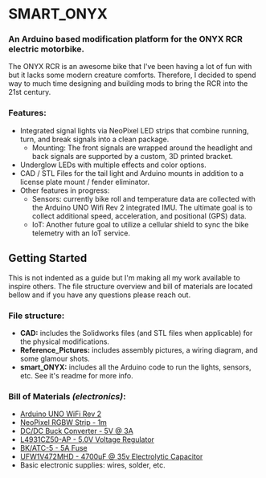 # SMART_ONYX

### An Arduino based modification platform for the ONYX RCR electric motorbike.

The ONYX RCR is an awesome bike that I've been having a lot of fun with but it lacks some modern creature comforts. Therefore, I decided to spend way to much time designing and building mods to bring the RCR into the 21st century.


### Features:
 - Integrated signal lights via NeoPixel LED strips that combine running, turn, and break signals into a clean package.
   - Mounting: The front signals are wrapped around the headlight and back signals are supported by a custom, 3D printed bracket.
 - Underglow LEDs with multiple effects and color options.
 - CAD / STL Files for the tail light and Arduino mounts in addition to a license plate mount / fender eliminator.
 - Other features in progress:
   - Sensors: currently bike roll and temperature data are collected with the Arduino UNO Wifi Rev 2 integrated IMU. The ultimate goal is to collect additional speed, acceleration, and positional (GPS) data.
   - IoT: Another future goal to utilize a cellular shield to sync the bike telemetry with an IoT service.


## Getting Started
This is not indented as a guide but I'm making all my work available to inspire others. The file structure overview and bill of materials are located bellow and if you have any questions please reach out.

### File structure:
 - **CAD:** includes the Solidworks files (and STL files when applicable) for the physical modifications.
 - **Reference_Pictures:** includes assembly pictures, a wiring diagram, and some glamour shots.
 - **smart_ONYX:** includes all the Arduino code to run the lights, sensors, etc. See it's readme for more info.

 ### Bill of Materials *(electronics)*:
 - [Arduino UNO WiFi Rev 2](https://www.digikey.com/product-detail/en/arduino/ABX00021/1050-1166-ND/9486717)
 - [NeoPixel RGBW Strip - 1m](https://www.adafruit.com/product/2837?length=1)
 - [DC/DC Buck Converter - 5V @ 3A](https://www.adafruit.com/product/1385)
 - [L4931CZ50-AP - 5.0V Voltage Regulator](https://www.digikey.com/product-detail/en/stmicroelectronics/L4931CZ50-AP/497-5838-1-ND/1506450)
 - [BK/ATC-5 - 5A Fuse](https://www.digikey.com/product-detail/en/eaton-bussmann-electrical-division/BK-ATC-5/283-2316-ND/264840)
 - [UFW1V472MHD - 4700uF @ 35v Electrolytic Capacitor](https://www.digikey.com/product-detail/en/nichicon/UFW1V472MHD/493-3182-ND/1965204)
 - Basic electronic supplies: wires, solder, etc.
